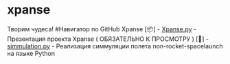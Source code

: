 # xpanse
Творим чудеса!
#Навигатор по GitHub Xpanse
[📦] - [Xpanse.py]([https://github.com/plzZarbotay/xpanse/simmulation.py](https://github.com/plzZarbotay/xpanse/blob/main/Xpanse.pdf)) - Презентация проекта Xpanse ( ОБЯЗАТЕЛЬНО К ПРОСМОТРУ )
[🎉] - [simmulation.py](https://github.com/plzZarbotay/xpanse/simmulation.py) - Реализация симмуляции полета non-rocket-spacelaunch на языке Python 
